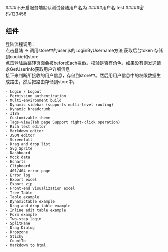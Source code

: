 ####不开启服务端默认测试登陆用户名为
#####用户名:test
#####密码:123456
## 组件

登陆流程调用：<br>
点击登陆 -> 调用store中的user.js的LoginByUsername方法 获取后台token 存储到cookie和store<br>
  点击登陆后跳转页面会被beforeEach拦截，校验是否有角色，如果没有则发送请求GetUserInfo获取用户详细信息<br>
  接下来判断所接收的用户信息，存储到store中。然后用用户信息中的权限数据生成路由，然后把路由存储到store中。

```
- Login / Logout
- Permission authentication
- Multi-environment build
- Dynamic sidebar (supports multi-level routing)
- Dynamic breadcrumb
- I18n
- Customizable theme
- Tags-view(Tab page Support right-click operation)
- Rich text editor
- Markdown editor
- JSON editor
- Screenfull
- Drag and drop list
- Svg Sprite
- Dashboard
- Mock data
- Echarts
- Clipboard
- 401/404 error page
- Error log
- Export excel
- Export zip
- Front-end visualization excel
- Tree Table
- Table example
- Dynamictable example
- Drag and drop table example
- Inline edit table example
- Form example
- Two-step login
- SplitPane
- Drag Dialog
- Dropzone
- Sticky
- CountTo
- Markdown to html
```
